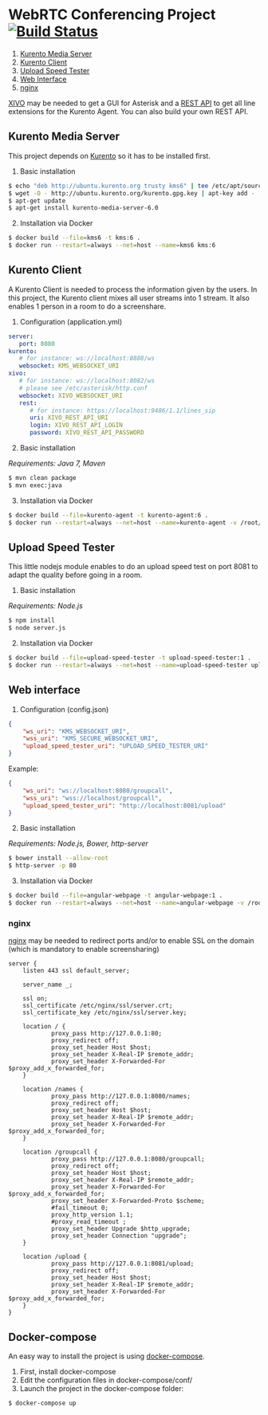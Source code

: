 WebRTC Conferencing Project [![Build Status](https://travis-ci.org/charllie/webrtc.svg?branch=master)](https://travis-ci.org/charllie/webrtc)
===========================

1. [Kurento Media Server](#kurento-media-server)
2. [Kurento Client](#kurento-client)
3. [Upload Speed Tester](#upload-speed-tester)
4. [Web Interface](#web-interface)
5. [nginx](#nginx)

[XIVO](http://www.xivo.io) may be needed to get a GUI for Asterisk and a [REST API](http://documentation.xivo.io/en/stable/api_sdk/rest_api/confd/lines.html#sip-lines) to get all line extensions for the Kurento Agent. You can also build your own REST API.

## Kurento Media Server

This project depends on [Kurento](http://www.kurento.org) so it has to be installed first.

1. Basic installation

 ```bash
 $ echo "deb http://ubuntu.kurento.org trusty kms6" | tee /etc/apt/sources.list.d/kurento.list
 $ wget -O - http://ubuntu.kurento.org/kurento.gpg.key | apt-key add -
 $ apt-get update
 $ apt-get install kurento-media-server-6.0
 ```

2. Installation via Docker

 ```bash
 $ docker build --file=kms6 -t kms:6 . 
 $ docker run --restart=always --net=host --name=kms6 kms:6
 ```


## Kurento Client

A Kurento Client is needed to process the information given by the users. In this project, the Kurento client mixes all user streams into 1 stream. It also enables 1 person in a room to do a screenshare.

1. Configuration (application.yml)

 ```yaml
 server:
    port: 8080
 kurento:
    # for instance: ws://localhost:8888/ws
    websocket: KMS_WEBSOCKET_URI
 xivo:
    # for instance: ws://localhost:8082/ws
    # please see /etc/asterisk/http.conf
    websocket: XIVO_WEBSOCKET_URI
    rest:
       # for instance: https://localhost:9486/1.1/lines_sip
       uri: XIVO_REST_API_URI
       login: XIVO_REST_API_LOGIN
       password: XIVO_REST_API_PASSWORD
 ```

2. Basic installation

 *Requirements: Java 7, Maven*

 ```bash
 $ mvn clean package
 $ mvn exec:java
 ```

3. Installation via Docker

 ```bash
 $ docker build --file=kurento-agent -t kurento-agent:6 . 
 $ docker run --restart=always --net=host --name=kurento-agent -v /root/conf:/webrtc/kurento-agent/config/ kurento-agent:6
 ```



## Upload Speed Tester
This little nodejs module enables to do an upload speed test on port 8081 to adapt the quality before going in a room.

1. Basic installation

 *Requirements: Node.js*

 ```bash
 $ npm install
 $ node server.js
 ```

2. Installation via Docker

 ```bash
 $ docker build --file=upload-speed-tester -t upload-speed-tester:1 . 
 $ docker run --restart=always --net=host --name=upload-speed-tester upload-speed-tester:1
 ```

## Web interface

1. Configuration (config.json)

 ```json
 {
     "ws_uri": "KMS_WEBSOCKET_URI",
     "wss_uri": "KMS_SECURE_WEBSOCKET_URI",
     "upload_speed_tester_uri": "UPLOAD_SPEED_TESTER_URI"
 }
 ```

 Example:

 ```json
 {
     "ws_uri": "ws://localhost:8080/groupcall",
     "wss_uri": "wss://localhost/groupcall",
     "upload_speed_tester_uri": "http://localhost:8081/upload"
 }
 ```
 
2. Basic installation

 *Requirements: Node.js, Bower, http-server*

 ```bash
 $ bower install --allow-root
 $ http-server -p 80
 ```

3. Installation via Docker

 ```bash
 $ docker build --file=angular-webpage -t angular-webpage:1 . 
 $ docker run --restart=always --net=host --name=angular-webpage -v /root/conf:/conf/ angular-webpage:1
 ```



### nginx
[nginx](http://nginx.org) may be needed to redirect ports and/or to enable SSL on the domain (which is mandatory to enable screensharing)

```nginx
server {
    listen 443 ssl default_server;

    server_name _;

    ssl on;
    ssl_certificate /etc/nginx/ssl/server.crt;
    ssl_certificate_key /etc/nginx/ssl/server.key;

    location / {
            proxy_pass http://127.0.0.1:80;
            proxy_redirect off;
            proxy_set_header Host $host;
            proxy_set_header X-Real-IP $remote_addr;
            proxy_set_header X-Forwarded-For $proxy_add_x_forwarded_for;
    }
    
    location /names {
            proxy_pass http://127.0.0.1:8080/names;
            proxy_redirect off;
            proxy_set_header Host $host;
            proxy_set_header X-Real-IP $remote_addr;
            proxy_set_header X-Forwarded-For $proxy_add_x_forwarded_for;
    }

    location /groupcall {
            proxy_pass http://127.0.0.1:8080/groupcall;
            proxy_redirect off;
            proxy_set_header Host $host;
            proxy_set_header X-Real-IP $remote_addr;
            proxy_set_header X-Forwarded-For $proxy_add_x_forwarded_for;
            proxy_set_header X-Forwarded-Proto $scheme;
            #fail_timeout 0;
            proxy_http_version 1.1;
            #proxy_read_timeout ;
            proxy_set_header Upgrade $http_upgrade;
            proxy_set_header Connection "upgrade";
    }

    location /upload {
            proxy_pass http://127.0.0.1:8081/upload;
            proxy_redirect off;
            proxy_set_header Host $host;
            proxy_set_header X-Real-IP $remote_addr;
            proxy_set_header X-Forwarded-For $proxy_add_x_forwarded_for;
    }
}
```


## Docker-compose

An easy way to install the project is using [docker-compose](https://docs.docker.com/compose/install/).

1. First, install docker-compose
2. Edit the configuration files in docker-compose/conf/
3. Launch the project in the docker-compose folder:

```bash
$ docker-compose up 
```
